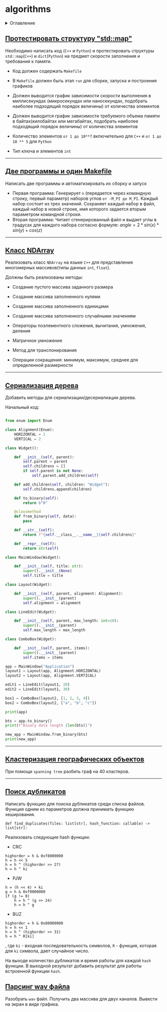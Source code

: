 # algorithms

<details>
  <summary>Оглавление</summary>

- [Протестировать структуру "std::map"](#протестировать-структуру-stdmap)
- [Две программы и один Makefile](#две-программы-и-один-makefile)
- [Класс NDArray](#класс-ndarray)
- [Сериализация дерева](#сериализация-дерева)
- [Кластеризация географических объектов](#кластеризация-географических-объектов)
- [Поиск дубликатов](#поиск-дубликатов)
- [Парсинг wav файла](#парсинг-wav-файла)

</details>

## [Протестировать структуру "std::map"](https://github.com/fedmog1lnkv/algorithms/tree/main/map_task)

Необходимо написать код (`C++` и `Python`) и протестировать структуры `std::map`(`C++`) и `dict`(`Python`) на предмет скорости заполнения и требования к памяти.

- Код должен содержать `Makefile`

- В `Makefile` должен быть этап `run` для сборки, запуска и построения графиков

- Должен выводится график зависимости скорости выполнения в миллисекундах (микросекундах или наносекундах, подобрать наиболее подходящий порядок величины) от количества элементов

- Должен выводится график зависимости требуемого объема памяти в байтах(килобайтах или мегабайтах, подобрать наиболее подходящий порядок величины) от количества элементов

- Количество элементов `от 1 до 10**7` включительно для `С++` и `от 1 до 10 ** 5` для `Python`

- Тип ключа и элементов `int`

---

## [Две программы и один Makefile](https://github.com/fedmog1lnkv/algorithms/tree/main/2prog_1make)

Написать две программы и автоматизировать их
сборку и запуск

- Первая программа: Генерирует `n` (передается через командную
  строку, первый параметр) наборов углов `от -M_PI
до М_PI`. Каждый набор состоит из трех значений.
  Сохраняет каждый набор в файл, каждый набор
  в новой строке, имя которого задается вторым
  параметром командной строки.
- Вторая программа: Читает сгенерированный файл и выдает углы в
  градусах для каждого набора согласно формуле:
  $angle = 2*sin(x)*sin(y) + cos(z)$

---

## [Класс NDArray](https://github.com/fedmog1lnkv/algorithms/tree/main/NDArray)

Реализовать класс `NDArray` на языке `C++` для представления многомерных массивов(типы данных `int`, `float`).

Должны быть реализованы методы:

- Создание пустого массива заданного размера

- Создание массива заполненного нулями

- Создание массива заполненного единицами

- Создание массива заполненного случайными значениям

- Операторы поэлементного сложения, вычитания, умножения, деления

- Матричное умножение

- Метод для транспонирования

- Операции сокращения: минимум, максимум, среднее для определенной размерности

---

## [Сериализация дерева](https://github.com/fedmog1lnkv/algorithms/tree/main/serialization_task)

Добавить методы для сериализации/десериалиации дерева.

Начальный код:
  
``` python

from enum import Enum

class Alignment(Enum):
    HORIZONTAL = 1
    VERTICAL = 2

class Widget():

    def __init__(self, parent):
        self.parent = parent
        self.childrens = []
        if self.parent is not None:
            self.parent.add_children(self)

    def add_children(self, children: "Widget"):
        self.childrens.append(children)

    def to_binary(self):
        return b"0"

    @classmethod
    def from_binary(self, data):
        pass

    def __str__(self):
        return f"{self.__class__.__name__}{self.childrens}"

    def __repr__(self):
        return str(self)

class MainWindow(Widget):

    def __init__(self, title: str):
        super().__init__(None)
        self.title = title

class Layout(Widget):

    def __init__(self, parent, alignment: Alignment):
        super().__init__(parent)
        self.alignment = alignment

class LineEdit(Widget):

    def __init__(self, parent, max_length: int=10):
        super().__init__(parent)
        self.max_length = max_length

class ComboBox(Widget):

    def __init__(self, parent, items):
        super().__init__(parent)
        self.items = items

app = MainWindow("Application")
layout1 = Layout(app, Alignment.HORIZONTAL)
layout2 = Layout(app, Alignment.VERTICAL)

edit1 = LineEdit(layout1, 20)
edit2 = LineEdit(layout1, 30)

box1 = ComboBox(layout2, [1, 2, 3, 4])
box2 = ComboBox(layout2, ["a", "b", "c"])

print(app)

bts = app.to_binary()
print(f"Binary data length {len(bts)}")

new_app = MainWindow.from_binary(bts)
print(new_app)
```

---

## [Кластеризация географических объектов](https://github.com/fedmog1lnkv/algorithms/tree/main/cluster_task)

При помощи `spanning tree` разбить граф на 40 кластеров.

---

## [Поиск дубликатов](https://github.com/fedmog1lnkv/algorithms/tree/main/hash_task)

Написать функцию для поиска дубликатов среди списка файлов. Функция одним из параметров должна принимать функцию хеширования.

`def find_duplicates(files: list[str], hash_function: callable) -> list[str]:`

Реализовать следующие hash функции:

- CRC

```
highorder = h & 0xf8000000
h = h << 5
h = h ^ (highorder >> 27)
h = h ^ ki
```

- PJW

```
h = (h << 4) + ki
g = h & 0xf0000000
if (g != 0)
    h = h ^ (g >> 24)
    h = h ^ g
```

- BUZ

```
highorder = h & 0x80000000
h = h << 1
h = h ^ (highorder >> 31)
h = h ^ R[ki]
```

, где `ki` - входная последовательность символов, `R` - функция, которая для `ki` символа, дает случайное число.

На выходе количество дубликатов и время работы для каждой `hash` функции. В выходной результат добавить результат для работы встроенной функции `hash`.

## [Парсинг wav файла](https://github.com/fedmog1lnkv/algorithms/tree/main/wav_task)

Разобрать `wav` файл. Получить два массива для двух каналов. Вывести на экран в виде графика.
